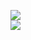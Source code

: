 [![](https://img.shields.io/badge/Made%20With-Github%20Spray-lightgrey.svg?style=for-the-badge&logo=github)](https://github.com/Annihil/github-spray#2709)  
[![](https://i.imgur.com/2DrTn0Z.gif)](https://github.com/Annihil/github-spray)